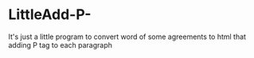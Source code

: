 # LittleAdd-P-
It's just a little program to convert word of some agreements to html that adding P tag to each paragraph
